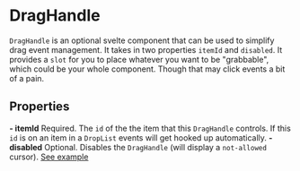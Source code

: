# DragHandle

`DragHandle` is an optional svelte component that can be used to simplify drag event management. It takes in two properties `itemId` and `disabled`. It provides a `slot` for you to place whatever you want to be "grabbable", which could be your whole component. Though that may click events a bit of a pain.

## Properties

**- itemId**
Required. The `id` of the the item that this `DragHandle` controls. If this `id` is on an item in a `DropList` events will get hooked up automatically.
**- disabled**
Optional. Disables the `DragHandle` (will display a `not-allowed` cursor). [See example](https://svelte.dev/repl/4b48f17273ee4758a2c2c6ce440f6186?version=3.24.1)